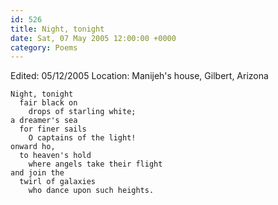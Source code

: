 ```yaml
---
id: 526
title: Night, tonight
date: Sat, 07 May 2005 12:00:00 +0000
category: Poems
---
```


Edited: 05/12/2005
Location: Manijeh's house, Gilbert, Arizona

    Night, tonight  
      fair black on  
        drops of starling white;  
    a dreamer's sea  
      for finer sails  
        O captains of the light!  
    onward ho,  
      to heaven's hold  
        where angels take their flight  
    and join the  
      twirl of galaxies  
        who dance upon such heights.


